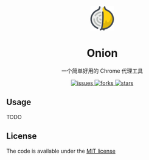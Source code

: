 <p align="center">
  <a href="http://github.com/0jinxing/onion">
    <img alt="onion" height="64" src="./docs/assets/logo.png">
  </a>
</p>

<h1 align="center">Onion</h1>

<div align="center">
  <p>一个简单好用的 Chrome 代理工具</p>
  <a href="https://github.com/0jinxing/just-proxy/issues">
    <img src="https://img.shields.io/github/issues/0jinxing/just-proxy.svg" alt="issues" />
  </a>
  <a href="https://github.com/0jinxing/just-proxy/network">
    <img src="https://img.shields.io/github/forks/0jinxing/just-proxy.svg" alt="forks" />
  </a>
  <a href="https://github.com/0jinxing/just-proxy/stargazers">
    <img src="https://img.shields.io/github/stars/0jinxing/just-proxy.svg" alt="stars" />
  </a>
</div>

## Usage

TODO

## License

The code is available under the [MIT license](https://github.com/0jinxing/just-proxy/blob/master/LICENSE)
